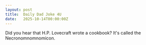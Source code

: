 ```yaml
---
layout: post
title:  Daily Dad Joke 4U
date:   2025-10-14T00:00:00Z
---
```

Did you hear that H.P. Lovecraft wrote a cookbook? It's called the Necronomnomnomicon.
